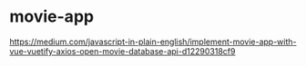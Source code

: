 # movie-app
 
https://medium.com/javascript-in-plain-english/implement-movie-app-with-vue-vuetify-axios-open-movie-database-api-d12290318cf9